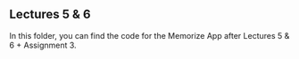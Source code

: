 ## Lectures 5 & 6

In this folder, you can find the code for the Memorize App after Lectures 5 & 6 + Assignment 3. 

